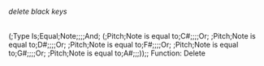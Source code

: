 ###### delete black keys
(;Type Is;Equal;Note;;;;And;
(;Pitch;Note is equal to;C#;;;;Or;
 ;Pitch;Note is equal to;D#;;;;Or;
 ;Pitch;Note is equal to;F#;;;;Or;
 ;Pitch;Note is equal to;G#;;;;Or;
 ;Pitch;Note is equal to;A#;;;));;
Function: Delete
